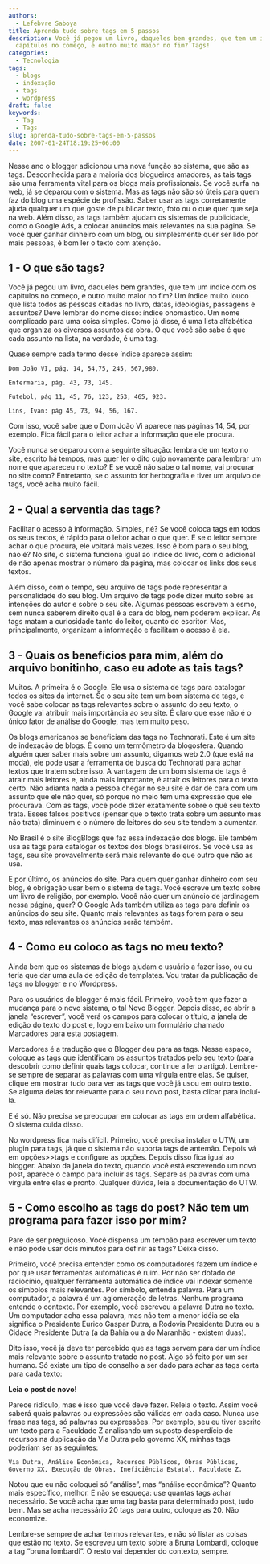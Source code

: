 ```yaml
---
authors:
  - Lefebvre Saboya
title: Aprenda tudo sobre tags em 5 passos
description: Você já pegou um livro, daqueles bem grandes, que tem um índice com os
  capítulos no começo, e outro muito maior no fim? Tags!
categories:
  - Tecnologia
tags:
  - blogs
  - indexação
  - tags
  - wordpress
draft: false
keywords:
  - Tag
  - Tags
slug: aprenda-tudo-sobre-tags-em-5-passos
date: 2007-01-24T18:19:25+06:00
---
```


Nesse ano o blogger adicionou uma nova função ao sistema, que são as tags. Desconhecida para a maioria dos blogueiros amadores, as tais tags são uma ferramenta vital para os blogs mais profissionais. Se você surfa na web, já se deparou com o sistema. Mas as tags não são só úteis para quem faz do blog uma espécie de profissão. Saber usar as tags corretamente ajuda qualquer um que goste de publicar texto, foto ou o que quer que seja na web. Além disso, as tags também ajudam os sistemas de publicidade, como o Google Ads, a colocar anúncios mais relevantes na sua página. Se você quer ganhar dinheiro com um blog, ou simplesmente quer ser lido por mais pessoas, é bom ler o texto com atenção.

## 1 - O que são tags?

Você já pegou um livro, daqueles bem grandes, que tem um índice com os capítulos no começo, e outro muito maior no fim? Um índice muito louco que lista todos as pessoas citadas no livro, datas, ideologias, passagens e assuntos? Deve lembrar do nome disso: índice onomástico. Um nome complicado para uma coisa simples. Como já disse, é uma lista alfabética que organiza os diversos assuntos da obra. O que você são sabe é que cada assunto na lista, na verdade, é uma tag.

Quase sempre cada termo desse índice aparece assim:

    Dom João VI, pág. 14, 54,75, 245, 567,980.
    
    Enfermaria, pág. 43, 73, 145.
    
    Futebol, pág 11, 45, 76, 123, 253, 465, 923.
    
    Lins, Ivan: pág 45, 73, 94, 56, 167.

Com isso, você sabe que o Dom João Vi aparece nas páginas 14, 54, por exemplo. Fica fácil para o leitor achar a informação que ele procura.

Você nunca se deparou com a seguinte situação: lembra de um texto no site, escrito há tempos, mas quer ler o dito cujo novamente para lembrar um nome que apareceu no texto? E se você não sabe o tal nome, vai procurar no site como? Entretanto, se o assunto for herbografia e tiver um arquivo de tags, você acha muito fácil.

## 2 - Qual a serventia das tags?

Facilitar o acesso à informação. Simples, né? Se você coloca tags em todos os seus textos, é rápido para o leitor achar o que quer. E se o leitor sempre achar o que procura, ele voltará mais vezes. Isso é bom para o seu blog, não é? No site, o sistema funciona igual ao índice do livro, com o adicional de não apenas mostrar o número da página, mas colocar os links dos seus textos.

Além disso, com o tempo, seu arquivo de tags pode representar a personalidade do seu blog. Um arquivo de tags pode dizer muito sobre as intenções do autor e sobre o seu site. Algumas pessoas escrevem a esmo, sem nunca saberem direito qual é a cara do blog, nem poderem explicar. As tags matam a curiosidade tanto do leitor, quanto do escritor. Mas, principalmente, organizam a informação e facilitam o acesso à ela.

## 3 - Quais os benefícios para mim, além do arquivo bonitinho, caso eu adote as tais tags?

Muitos. A primeira é o Google. Ele usa o sistema de tags para catalogar todos os sites da internet. Se o seu site tem um bom sistema de tags, e você sabe colocar as tags relevantes sobre o assunto do seu texto, o Google vai atribuir mais importância ao seu site. É claro que esse não é o único fator de análise do Google, mas tem muito peso.

Os blogs americanos se beneficiam das tags no Technorati. Este é um site de indexação de blogs. É como um termômetro da blogosfera. Quando alguém quer saber mais sobre um assunto, digamos web 2.0 (que está na moda), ele pode usar a ferramenta de busca do Technorati para achar textos que tratem sobre isso. A vantagem de um bom sistema de tags é atrair mais leitores e, ainda mais importante, é atrair os leitores para o texto certo. Não adianta nada a pessoa chegar no seu site e dar de cara com um assunto que ele não quer, só porque no meio tem uma expressão que ele procurava. Com as tags, você pode dizer exatamente sobre o quê seu texto trata. Esses falsos positivos (pensar que o texto trata sobre um assunto mas não trata) diminuem e o número de leitores do seu site tendem a aumentar.

No Brasil é o site BlogBlogs que faz essa indexação dos blogs. Ele também usa as tags para catalogar os textos dos blogs brasileiros. Se você usa as tags, seu site provavelmente será mais relevante do que outro que não as usa.

E por último, os anúncios do site. Para quem quer ganhar dinheiro com seu blog, é obrigação usar bem o sistema de tags. Você escreve um texto sobre um livro de religião, por exemplo. Você não quer um anúncio de jardinagem nessa página, quer? O Google Ads também utiliza as tags para definir os anúncios do seu site. Quanto mais relevantes as tags forem para o seu texto, mas relevantes os anúncios serão também.

## 4 - Como eu coloco as tags no meu texto?

Ainda bem que os sistemas de blogs ajudam o usuário a fazer isso, ou eu teria que dar uma aula de edição de templates. Vou tratar da publicação de tags no blogger e no Wordpress.

Para os usuários do blogger é mais fácil. Primeiro, você tem que fazer a mudança para o novo sistema, o tal Novo Blogger. Depois disso, ao abrir a janela “escrever”, você verá os campos para colocar o título, a janela de edição do texto do post e, logo em baixo um formulário chamado Marcadores para esta postagem.

Marcadores é a tradução que o Blogger deu para as tags. Nesse espaço, coloque as tags que identificam os assuntos tratados pelo seu texto (para descobrir como definir quais tags colocar, continue a ler o artigo). Lembre-se sempre de separar as palavras com uma vírgula entre elas. Se quiser, clique em mostrar tudo para ver as tags que você já usou em outro texto. Se alguma delas for relevante para o seu novo post, basta clicar para incluí-la.

E é só. Não precisa se preocupar em colocar as tags em ordem alfabética. O sistema cuida disso.

No wordpress fica mais difícil. Primeiro, você precisa instalar o UTW, um plugin para tags, já que o sistema não suporta tags de antemão. Depois vá em opções>>tags e configure as opções. Depois disso fica igual ao blogger. Abaixo da janela do texto, quando você está escrevendo um novo post, aparece o campo para incluir as tags. Separe as palavras com uma vírgula entre elas e pronto. Qualquer dúvida, leia a documentação do UTW.

## 5 - Como escolho as tags do post? Não tem um programa para fazer isso por mim?

Pare de ser preguiçoso. Você dispensa um tempão para escrever um texto e não pode usar dois minutos para definir as tags? Deixa disso.

Primeiro, você precisa entender como os computadores fazem um índice e por que usar ferramentas automáticas é ruim. Por não ser dotado de raciocínio, qualquer ferramenta automática de índice vai indexar somente os símbolos mais relevantes. Por símbolo, entenda palavra. Para um computador, a palavra é um aglomeração de letras. Nenhum programa entende o contexto. Por exemplo, você escreveu a palavra Dutra no texto. Um computador acha essa palavra, mas não tem a menor idéia se ela significa o Presidente Eurico Gaspar Dutra, a Rodovia Presidente Dutra ou a Cidade Presidente Dutra (a da Bahia ou a do Maranhão - existem duas).

Dito isso, você já deve ter percebido que as tags servem para dar um índice mais relevante sobre o assunto tratado no post. Algo só feito por um ser humano. Só existe um tipo de conselho a ser dado para achar as tags certa para cada texto:

**Leia o post de novo!**

Parece ridículo, mas é isso que você deve fazer. Releia o texto. Assim você saberá quais palavras ou expressões são válidas em cada caso. Nunca use frase nas tags, só palavras ou expressões. Por exemplo, seu eu tiver escrito um texto para a Faculdade Z analisando um suposto desperdício de recursos na duplicação da Via Dutra pelo governo XX, minhas tags poderiam ser as seguintes:

    Via Dutra, Análise Econômica, Recursos Públicos, Obras Públicas, Governo XX, Execução de Obras, Ineficiência Estatal, Faculdade Z.

Notou que eu não coloquei só “análise”, mas “análise econômica”? Quanto mais específico, melhor. E não se esqueça: use quantas tags achar necessário. Se você acha que uma tag basta para determinado post, tudo bem. Mas se acha necessário 20 tags para outro, coloque as 20. Não economize.

Lembre-se sempre de achar termos relevantes, e não só listar as coisas que estão no texto. Se escreveu um texto sobre a Bruna Lombardi, coloque a tag “bruna lombardi”. O resto vai depender do contexto, sempre.
